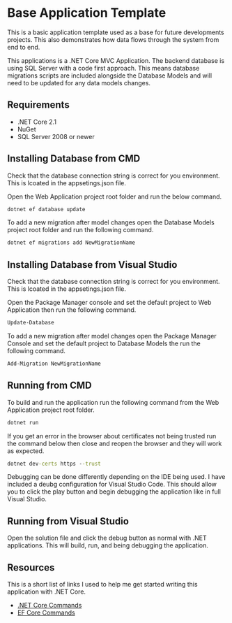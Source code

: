 ﻿# Base Application Template

This is a basic application template used as a base for future developments projects. This also demonstrates how data flows through the system from end to end.

This applications is a .NET Core MVC Application. The backend database is using SQL Server with a code first approach. This means database migrations scripts are included alongside the Database Models and will need to be updated for any data models changes. 

## Requirements

* .NET Core 2.1
* NuGet
* SQL Server 2008 or newer

## Installing Database from CMD

Check that the database connection string is correct for you environment. This is lcoated in the appsetings.json file.

Open the Web Application project root folder and run the below command.

``` cmd
dotnet ef database update
```

To add a new migration after model changes open the Database Models project root folder and run the following command.

``` cmd
dotnet ef migrations add NewMigrationName
```

## Installing Database from Visual Studio

Check that the database connection string is correct for you environment. This is lcoated in the appsetings.json file.

Open the Package Manager console and set the default project to Web Application then run the following command.

``` cmd
Update-Database
```

To add a new migration after model changes open the Package Manager Console and set the default project to Database Models the run the following command.

``` cmd
Add-Migration NewMigrationName
```

## Running from CMD

To build and run the application run the following command from the Web Application project root folder.

``` cmd
dotnet run
```

If you get an error in the browser about certificates not being trusted run the command below then close and reopen the browser and they will work as expected.

``` cmd
dotnet dev-certs https --trust
```

Debugging can be done differently depending on the IDE being used. I have included a deubg configuration for Visual Studio Code. This should allow you to click the play button and begin debugging the application like in full Visual Studio.

## Running from Visual Studio

Open the solution file and click the debug button as normal with .NET applications. This will build, run, and being debugging the application. 

## Resources

This is a short list of links I used to help me get started writing this application with .NET Core.

* [.NET Core Commands](https://docs.microsoft.com/en-us/dotnet/core/tools/?tabs=netcore2x)
* [EF Core Commands](https://docs.microsoft.com/en-us/ef/core/miscellaneous/cli/dotnet)